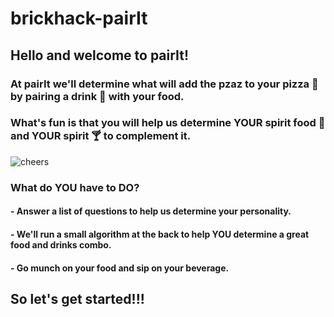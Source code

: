 # brickhack-pairIt
## Hello and welcome to pairIt!

### At pairIt we'll determine what will add the pzaz to your pizza :pizza: by pairing a drink :tropical_drink: with your food.  

### What's fun is that you will help us determine YOUR spirit food :poultry_leg: and YOUR spirit :cocktail: to complement it.

![cheers](https://user-images.githubusercontent.com/20069712/156911404-69ba9409-8a59-4ee4-93d0-0637bcc03896.gif)

### What do YOU have to DO?
#### - Answer a list of questions to help us determine your personality.
#### - We'll run a small algorithm at the back to help YOU determine a great food and drinks combo.
#### - Go munch on your food and sip on your beverage.
## So let's get started!!!
